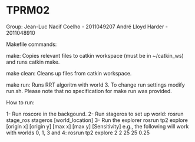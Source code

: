 TPRM02
======

Group:
Jean-Luc Nacif Coelho - 2011049207
André Lloyd Harder - 2011048910

Makefile commands:

make: Copies relevant files to catkin workspace (must be in ~/catkin_ws) and runs catkin make.

make clean: Cleans up files from catkin workspace.

make run: Runs RRT algoritm with world 3. To change run settings modify run.sh. Please note that no specification for make run was provided.

How to run:

1- Run roscore in the backgound.
2- Run stageros to set up world: rosrun stage_ros stageros [world_location]
3- Run the explorer
	rosrun tp2 explore [origin x] [origin y] [max x] [max y] [Sensitivity]
	e.g., the following will work with worlds 0, 1, 3 and 4:
	rosrun tp2 explore 2 2 25 25 0.25
	
